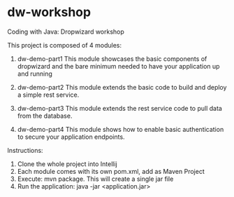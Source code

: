 # dw-workshop
Coding with Java: Dropwizard workshop

This project is composed of 4 modules:
1. dw-demo-part1
This module showcases the basic components of dropwizard
and the bare minimum needed to have your application up and running

2. dw-demo-part2
This module extends the basic code to build and deploy
a simple rest service.

3. dw-demo-part3
This module extends the rest service code to pull data
from the database.

4. dw-demo-part4
This module shows how to enable basic authentication
to secure your application endpoints.

Instructions:
1. Clone the whole project into Intellij
2. Each module comes with its own pom.xml, add as Maven Project
3. Execute: mvn package. This will create a single jar file
4. Run the application: java -jar <application.jar>


